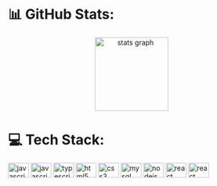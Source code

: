 
# 📊 GitHub Stats:
<div align="center">
  <img src="https://github-readme-stats.vercel.app/api?username=jujudavexe&hide_title=false&hide_rank=false&show_icons=true&include_all_commits=true&count_private=true&disable_animations=false&theme=transparent&locale=en&hide_border=false" height="150" alt="stats graph"  />
  <!--<img src="https://github-readme-stats.vercel.app/api/top-langs?username=jujudavexe&locale=en&hide_title=false&layout=compact&card_width=320&langs_count=5&theme=nightowl&hide_border=false" height="150" alt="languages graph"  />-->
</div>

# 💻 Tech Stack:
<div align="left">
  <img src="https://cdn.jsdelivr.net/gh/devicons/devicon/icons/java/java-original.svg" height="30" width="42" alt="javascript logo"  />
  <img src="https://cdn.jsdelivr.net/gh/devicons/devicon/icons/javascript/javascript-original.svg" height="30" width="42" alt="javascript logo"  />
  <img src="https://icongr.am/devicon/typescript-plain.svg" height="30" width="42" alt="typescript logo"  />
  <img src="https://cdn.jsdelivr.net/gh/devicons/devicon/icons/html5/html5-original.svg" height="30" width="42" alt="html5 logo"  />
  <img src="https://cdn.jsdelivr.net/gh/devicons/devicon/icons/css3/css3-original.svg" height="30" width="42" alt="css3 logo"  />
  <img src="https://cdn.jsdelivr.net/gh/devicons/devicon/icons/mysql/mysql-original.svg" height="30" width="42" alt="mysql logo"  />
  <img src="https://cdn.jsdelivr.net/gh/devicons/devicon/icons/nodejs/nodejs-original.svg" height="30" width="42" alt="nodejs logo"  />
  <img src="https://icongr.am/devicon/react-original.svg" height="30" width="42" alt="react logo"  />
  <img src="https://icongr.am/devicon/c-original.svg" height="30" width="42" alt="react logo"  />
</div>

